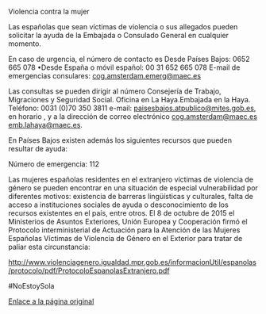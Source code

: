  Violencia contra la mujer

  Las españolas que sean víctimas de violencia o sus allegados pueden solicitar la ayuda de la Embajada o Consulado General en cualquier momento.

  En caso de urgencia, el número de contacto es Desde Países Bajos: 0652 665 078 •Desde España o móvil español: 00 31 652 665 078 E-mail de emergencias consulares: cog.amsterdam.emerg@maec.es 

  Las consultas se pueden dirigir al número Consejería de Trabajo, Migraciones y Seguridad Social. Oficina en La Haya.Embajada en la Haya. Teléfono: 0031 (0)70 350 3811 e-mail: paisesbajos.atpublico@mites.gob.es, en horario , y a la dirección de correo electrónico cog.amsterdam@maec.es emb.lahaya@maec.es. 

  En Países Bajos existen además los siguientes recursos que pueden resultar de ayuda: 

 Número de emergencia: 112

 Las mujeres españolas residentes en el extranjero víctimas de violencia de género se pueden encontrar en una situación de especial vulnerabilidad por diferentes motivos: existencia de barreras lingüísticas y culturales, falta de acceso a instituciones sociales de ayuda o desconocimiento de los recursos existentes en el país, entre otros. El 8 de octubre de 2015 el Ministerios de Asuntos Exteriores, Unión Europea y Cooperación firmó el Protocolo interministerial de Actuación para la Atención de las Mujeres Españolas Víctimas de Violencia de Género en el Exterior para tratar de paliar esta circunstancia:

  <http://www.violenciagenero.igualdad.mpr.gob.es/informacionUtil/espanolas/protocolo/pdf/ProtocoloEspanolasExtranjero.pdf> 

 #NoEstoySola

  [Enlace a la página original](https://www.exteriores.gob.es/Consulados/amsterdam/es/ServiciosConsulares/Paginas/index.aspx?scco=Pa%C3%ADses+Bajos&scd=9&scca=Emergencia%20Consular&scs=Violencia%20contra%20la%20mujer)